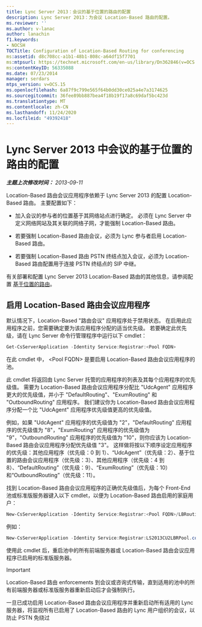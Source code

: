 ```yaml
---
title: Lync Server 2013：会议的基于位置的路由的配置
description: Lync Server 2013：为会议 Location-Based 路由的配置。
ms.reviewer: ''
ms.author: v-lanac
author: lanachin
f1.keywords:
- NOCSH
TOCTitle: Configuration of Location-Based Routing for conferencing
ms:assetid: d8c708cc-a1b1-48b1-808c-a64df15f7701
ms:mtpsurl: https://technet.microsoft.com/en-us/library/Dn362846(v=OCS.15)
ms:contentKeyID: 56335088
ms.date: 07/23/2014
manager: serdars
mtps_version: v=OCS.15
ms.openlocfilehash: 6a87f9c799e565f64b0dd30ce025a4e7a3174625
ms.sourcegitcommit: 36fee89bb887bea4f18b19f17a8c69daf5bc423d
ms.translationtype: MT
ms.contentlocale: zh-CN
ms.lasthandoff: 11/24/2020
ms.locfileid: "49392418"
---
```

# <a name="configuration-of-location-based-routing-for-conferencing-in-lync-server-2013"></a>Lync Server 2013 中会议的基于位置的路由的配置

<div data-xmlns="http://www.w3.org/1999/xhtml">

<div class="topic" data-xmlns="http://www.w3.org/1999/xhtml" data-msxsl="urn:schemas-microsoft-com:xslt" data-cs="https://msdn.microsoft.com/">

<div data-asp="https://msdn2.microsoft.com/asp">



</div>

<div id="mainSection">

<div id="mainBody">

<span> </span>

_**主题上次修改时间：** 2013-09-11_

Location-Based 路由会议应用程序依赖于 Lync Server 2013 的配置 Location-Based 路由。 主要配置如下：

  - 加入会议的参与者的位置基于其网络站点进行确定。 必须在 Lync Server 中定义网络网站及其关联的网络子网，才能强制 Location-Based 路由。

  - 若要强制 Location-Based 路由会议，必须为 Lync 参与者启用 Location-Based 路由。

  - 若要强制 Location-Based 路由 PSTN 终结点加入会议，必须为 Location-Based 路由配置用于连接 PSTN 终结点的 SIP 中继。

有关部署和配置 Lync Server 2013 Location-Based 路由的其他信息，请参阅配置 [基于位置的路由](lync-server-2013-configuring-location-based-routing.md)。

<div>

## <a name="enabling-the-location-based-routing-conferencing-application"></a>启用 Location-Based 路由会议应用程序

默认情况下，Location-Based "路由会议" 应用程序处于禁用状态。 在启用此应用程序之前，您需要确定要为该应用程序分配的适当优先级。 若要确定此优先级，请在 Lync Server 命令行管理程序中运行以下 cmdlet：

```powershell
Get-CsServerApplication -Identity Service:Registrar:<Pool FQDN>
```

在此 cmdlet 中， \<Pool FQDN\> 是要启用 Location-Based 路由会议应用程序的池。

此 cmdlet 将返回由 Lync Server 托管的应用程序的列表及其每个应用程序的优先级值。 需要为 Location-Based 路由会议应用程序分配比 "UdcAgent" 应用程序更大的优先级值，并小于 "DefaultRouting"、"ExumRouting" 和 "OutboundRouting" 应用程序。 我们建议你为 Location-Based 路由会议应用程序分配一个比 "UdcAgent" 应用程序优先级值更高的优先级值。

例如，如果 "UdcAgent" 应用程序的优先级值为 "2"，"DefaultRouting" 应用程序的优先级值为 "8"，"ExumRouting" 应用程序的优先级值为 "9"，"OutboundRouting" 应用程序的优先级值为 "10"，则你应该为 Location-Based 路由会议应用程序分配优先级值 "3"。 这样做将按以下顺序设定应用程序的优先级：其他应用程序（优先级：0 到 1）、“UdcAgent”（优先级：2）、基于位置的路由会议应用程序（优先级：3）、其他应用程序（优先级：4 到 8）、“DefaultRouting”（优先级：9）、“ExumRouting”（优先级：10）和“OutboundRouting”（优先级：11）。

找到 Location-Based 路由会议应用程序的正确优先级值后，为每个 Front-End 池或标准版服务器键入以下 cmdlet，以便为 Location-Based 路由启用的家庭用户：

```powershell
New-CsServerApplication -Identity Service:Registrar:<Pool FQDN>/LBRouting -Priority <Application Priority> -Enabled $true -Critical $true -Uri http://www.microsoft.com/LCS/LBRouting
```

例如：

```powershell
New-CsServerApplication -Identity Service:Registrar:LS2013CU2LBRPool.contoso.com/LBRouting -Priority 3 -Enabled $true -Critical $true -Uri http://www.microsoft.com/LCS/LBRouting
```

使用此 cmdlet 后，重启池中的所有前端服务器或 Location-Based 路由会议应用程序已启用的标准版服务器。

<div>


> [!IMPORTANT]  
> Location-Based 路由 enforcements 到会议或咨询式传输，直到适用的池中的所有前端服务器或标准版服务器重新启动后才会强制执行。



</div>

一旦已成功启用 Location-Based 路由会议应用程序并重新启动所有适用的 Lync 服务器，将监视所有已启用了 Location-Based 路由的 Lync 用户组织的会议，以防止 PSTN 免绕过

</div>

</div>

<span> </span>

</div>

</div>

</div>

